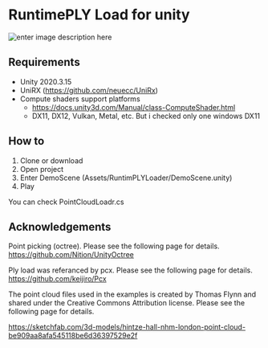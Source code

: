 # RuntimePLY Load for unity


![enter image description here](https://user-images.githubusercontent.com/15900198/138194221-ffd106f5-1b11-4421-864d-8e2f721c0936.PNG)

## Requirements

 - Unity 2020.3.15
 - UniRX (https://github.com/neuecc/UniRx)
 - Compute shaders support platforms
	 - https://docs.unity3d.com/Manual/class-ComputeShader.html
	 -  DX11, DX12, Vulkan, Metal, etc. But i checked only one windows DX11

## How to

 1. Clone or download
 2. Open project
 3. Enter DemoScene (Assets/RuntimPLYLoader/DemoScene.unity)
 4. Play

You can check PointCloudLoadr.cs

## Acknowledgements

Point picking (octree). Please see the following page for details.
https://github.com/Nition/UnityOctree

Ply load was referanced by pcx. Please see the following page for details.
https://github.com/keijiro/Pcx


The point cloud files used in the examples is created by Thomas Flynn and shared under the Creative Commons Attribution license. Please see the following page for details.

https://sketchfab.com/3d-models/hintze-hall-nhm-london-point-cloud-be909aa8afa545118be6d36397529e2f
